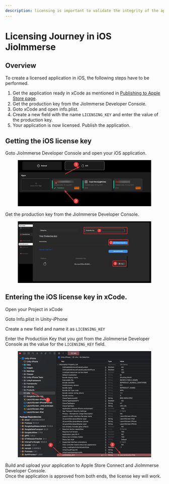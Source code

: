 ```yaml
---
description: licensing is important to validate the integrity of the application
---
```


# Licensing Journey in iOS JioImmerse

## Overview

To create a licensed application in iOS, the following steps have to be performed.

1. Get the application ready in xCode as mentioned in [Publishing to Apple Store page](publishing-to-apple-store.md).
2. Get the production key from the JioImmerse Developer Console.
3. Goto xCode and open info.plist.
4. Create a new field with the name `LICENSING_KEY` and enter the value of the production key.
5. Your application is now licensed. Publish the application.

## Getting the iOS license key

Goto JioImmerse Developer Console and open your iOS application.&#x20;

<figure><img src="../.gitbook/assets/image (108).png" alt=""><figcaption></figcaption></figure>

Get the production key from the JioImmerse Developer Console.

<figure><img src="../.gitbook/assets/brave_NdY6J4F9YF.png" alt=""><figcaption></figcaption></figure>

## Entering the iOS license key in xCode.

Open your Project in xCode

Goto Info.plist in Unity-iPhone

Create a new field and name it as `LICENSING_KEY`

Enter the Production Key that you got from the JioImmerse Developer Console as the value for the `LICENSING_KEY` field.

<figure><img src="../.gitbook/assets/image (110).png" alt=""><figcaption></figcaption></figure>

Build and upload your application to Apple Store Connect and JioImmerse Developer Console.\
Once the application is approved from both ends, the license key will work.
